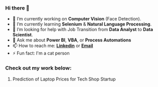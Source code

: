 ### Hi there 👋

- 🔭 I’m currently working on **Computer Vision** (Face Detection).
- 🌱 I’m currently learning **Selenium** & **Natural Language Processing**.
- 🤔 I’m looking for help with Job Transition from **Data Analyst** to **Data Scientist**.
- 💬 Ask me about **Power BI**, **VBA**, or **Process Automations**
- 📫 How to reach me: <a href="https://www.linkedin.com/in/juenyuh-lim" target="_blank" rel="noopener noreferrer">**Linkedin**</a> or <a href="mailto:limjuenyuh@yahoo.com" target="_blank" rel="noopener noreferrer">**Email**</a>
- ⚡ Fun fact: I'm a cat person

### Check out my work below:

1. Prediction of Laptop Prices for Tech Shop Startup
   

